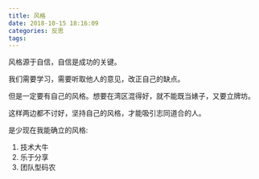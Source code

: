 ```yaml
---
title: 风格
date: 2018-10-15 18:16:09
categories: 反思
tags:
---
```


风格源于自信，自信是成功的关键。

我们需要学习，需要听取他人的意见，改正自己的缺点。

但是一定要有自己的风格。想要在湾区混得好，就不能既当婊子，又要立牌坊。

这样两边都不讨好，坚持自己的风格，才能吸引志同道合的人。

是少现在我能确立的风格:
1. 技术大牛
2. 乐于分享
3. 团队型码农
